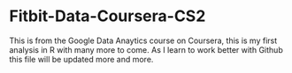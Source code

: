 # Fitbit-Data-Coursera-CS2
This is from the Google Data Anaytics course on Coursera, this is my first analysis in R with many more to come. As I learn to work better with Github this file will be updated more and more. 
